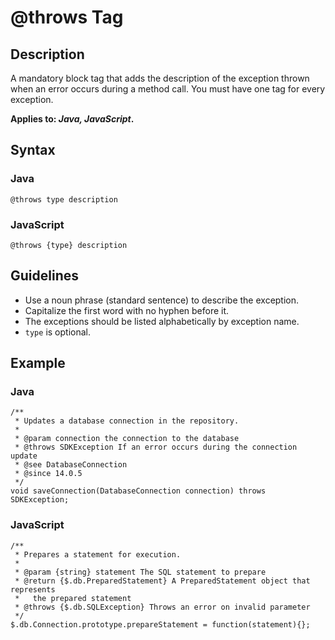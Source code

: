 <!-- loio6488d755a6904effa896449b376d751e -->

# @throws Tag



## Description

A mandatory block tag that adds the description of the exception thrown when an error occurs during a method call. You must have one tag for every exception.

**Applies to: *Java, JavaScript*.**



## Syntax



### Java

```
@throws type description
```



### JavaScript

```
@throws {type} description
```



## Guidelines

-   Use a noun phrase \(standard sentence\) to describe the exception.
-   Capitalize the first word with no hyphen before it.
-   The exceptions should be listed alphabetically by exception name.
-   `type` is optional.



## Example



### Java

```
/**
 * Updates a database connection in the repository.
 * 
 * @param connection the connection to the database
 * @throws SDKException If an error occurs during the connection update
 * @see DatabaseConnection
 * @since 14.0.5
 */
void saveConnection(DatabaseConnection connection) throws SDKException;
```



### JavaScript

```
/**
 * Prepares a statement for execution.
 *
 * @param {string} statement The SQL statement to prepare
 * @return {$.db.PreparedStatement} A PreparedStatement object that represents
 *   the prepared statement
 * @throws {$.db.SQLException} Throws an error on invalid parameter
 */
$.db.Connection.prototype.prepareStatement = function(statement){};
```

